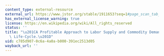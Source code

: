 ```yaml
---
content_type: external-resource
external_url: https://www.jstor.org/stable/1911653?seq=1#page_scan_tab_contents
has_external_license_warning: true
license: https://en.wikipedia.org/wiki/All_rights_reserved
status: ''
title: "\u201CA Profitable Approach to Labor Supply and Commodity Demand Over the\
  \ Life-Cycle.\u201D"
uid: c785d907-0c6a-4a0a-b000-391ec2513d05
wayback_url: ''
---
```

